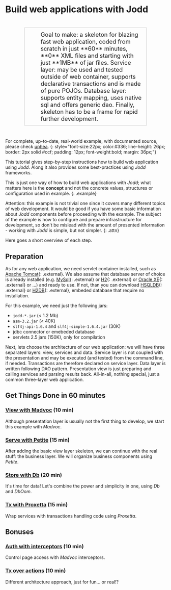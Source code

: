 # Build web applications with Jodd

<div style="background:url(goal.jpg) no-repeat left; margin:40px 60px 40px 60px; padding: 10px 10px 10px 50px; font-size:1.3em; border: 1px solid #CCC;" markdown="1">
Goal to make: a skeleton for blazing fast web application, coded from
scratch in just **60** minutes, **0** XML files and starting with just
**1MB** of jar files. Service layer: may be used and tested outside of
web container, supports declarative transactions and is made of pure
POJOs. Database layer: supports entity mapping, uses native sql and
offers generic dao. Finally, skeleton has to be a frame for rapid
further development.
</div>

For complete, up-to-date, real-world example, with documented source, please check
[uphea](/uphea/index.html).
{: style="font-size:22px; color:#336; line-height: 26px; border: 2px solid #ccf; padding: 12px; font-weight:bold; margin: 36px;"}

This tutorial gives step-by-step instructions how to build web
application using *Jodd*. Along it also provides some best-practices
using *Jodd* frameworks.

This is just one way of how to build web applications with *Jodd*; what
matters here is the **concept** and not the concrete values, structures
or configuration used in example.
{: .example}

Attention: this example is not trivial one since it covers many
different topics of web development. It would be good if you have some
basic information about *Jodd* components before proceeding with the
example. The subject of the example is how to configure and prepare
infrastructure for development, so don't be mislead with the amount of
presented information - working with *Jodd* is simple, but not simpler.
{: .attn}

Here goes a short overview of each step.

## Preparation

As for any web application, we need servlet container installed, such as
[Apache Tomcat][1]{: .external}. We also assume that database server of
choice is already installed (e.g. [MySql][2]{: .external} or [H2][3]{:
.external} or [Oracle XE][4]{: .external} or ...) and ready to use. If
not, than you can download [HSQLDB][5]{: .external} or [H2DB][3]{:
.external}, embeded database that require no installation.

For this example, we need just the following jars:

* `jodd-*.jar` (&lt; 1.2 Mb)
* `asm-3.2.jar` (&lt; 40K)
* `slf4j-api-1.6.4` and `slf4j-simple-1.6.4.jar` (30K)
* jdbc connector or emebeded database
* servlets 2.5 jars (150K), only for compilation

Next, lets choose the architecture of our web application: we will have
three separated layers: view, services and data. Service layer is not
coupled with the presentation and may be executed (and tested) from the
command line, if needed. Transactions are therefore declared on service
layer. Data layer is written following DAO pattern. Presentation view is
just preparing and calling services and parsing results back.
All-in-all, nothing special, just a common three-layer web application.

## Get Things Done in 60 minutes

### [View with Madvoc](view-with-madvoc.html) (10 min)

Although presentation layer is usually not the first thing to develop,
we start this example with *Madvoc*.

### [Serve with Petite](serve-with-petite.html) (15 min)

After adding the basic view layer skeleton, we can continue with the
real stuff: the business layer. We will organize business components
using *Petite*.

### [Store with Db](store-with-db.html) (20 min)

It's time for data! Let's combine the power and simplicity in one,
using *Db* and *DbOom*.

### [Tx with Proxetta](transactions-with-proxetta.html) (15 min)

Wrap services with transactions handling code using *Proxetta*.

## Bonuses

### [Auth with interceptors](/doc/example/auth-with-interceptors.html) (10 min)

Control page access with *Madvoc* interceptors.

### [Tx over actions](/doc/example/tx-over-actions.html) (10 min)

Different architecture approach, just for fun... or real!?

[1]: http://tomcat.apache.org/
[2]: http://www.mysql.com/
[3]: http://www.h2database.com
[4]: http://www.oracle.com/technology/products/database/xe/index.html
[5]: http://hsqldb.org/
